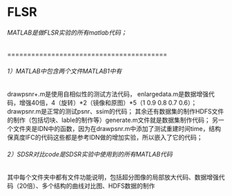 # FLSR
###### MATLAB是做FLSR实验的所有matlab代码；
========================================
###### 1）MATLAB中包含两个文件MATLAB1中有
drawpsnr+.m是使用自相似性的测试方法代码，
enlargedata.m是数据增强代码，增强40倍，4（旋转）*2（镜像和原图）*5（1 0.9 0.8 0.7 0.6）；
drawpsnr.m是正常的测试psnr、ssim的代码；
其余还有数据集的制作HDFS文件的制作（包括切块、lable的制作等）generate.m文件就是数据集制作代码；
另一个文件夹是IDN中的函数，因为在drawpsnr.m中添加了测试重建时间time，结构保真度IFC的代码这些都是参考IDN做的增加实验，所以嵌入了它的代码；
###### 2）SDSR对比code是SDSR实验中使用到的所有MATLAB代码
其中每个文件夹中都有文件功能说明，包括超分图像的局部放大代码、数据增强代码（20倍）、多个结构的曲线对比图、HDFS数据的制作
